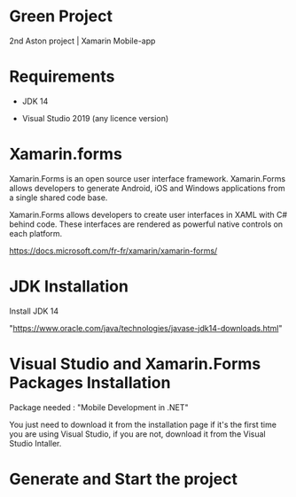 # Green Project
2nd Aston project | Xamarin Mobile-app

# Requirements

- JDK 14

- Visual Studio 2019 (any licence version)

# Xamarin.forms

Xamarin.Forms is an open source user interface framework. Xamarin.Forms allows developers to generate Android, iOS and Windows applications from a single shared code base.

Xamarin.Forms allows developers to create user interfaces in XAML with C# behind code. These interfaces are rendered as powerful native controls on each platform.

https://docs.microsoft.com/fr-fr/xamarin/xamarin-forms/

# JDK Installation

Install JDK 14

"https://www.oracle.com/java/technologies/javase-jdk14-downloads.html"


# Visual Studio and Xamarin.Forms Packages Installation

Package needed : "Mobile Development in .NET"

You just need to download it from the installation page if it's the first time you are using Visual Studio, if you are not, download it from the Visual Studio Intaller.

# Generate and Start the project
